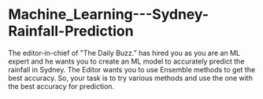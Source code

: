 # Machine_Learning---Sydney-Rainfall-Prediction
The editor-in-chief of "The Daily Buzz.” has hired you as you are an ML expert and he wants you to create an ML model to accurately predict the rainfall in Sydney. The Editor wants you to use Ensemble methods to get the best accuracy. So, your task is to try various methods and use the one with the best accuracy for prediction.
